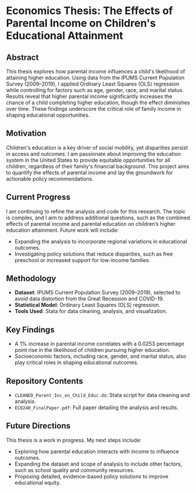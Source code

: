 # Economics Thesis: The Effects of Parental Income on Children's Educational Attainment

## Abstract 
This thesis explores how parental income influences a child's likelihood of attaining higher education. Using data from the IPUMS Current Population Survey (2009–2019), I applied Ordinary Least Squares (OLS) regression while controlling for factors such as age, gender, race, and marital status. Results reveal that higher parental income significantly increases the chance of a child completing higher education, though the effect diminishes over time. These findings underscore the critical role of family income in shaping educational opportunities.

## Motivation
Children's education is a key driver of social mobility, yet disparities persist in access and outcomes. I am passionate about improving the education system in the United States to provide equitable opportunities for all children, regardless of their family's financial background. This project aims to quantify the effects of parental income and lay the groundwork for actionable policy recommendations.

## Current Progress
I am continuing to refine the analysis and code for this research. The topic is complex, and I aim to address additional questions, such as the combined effects of parental income and parental education on children’s higher education attainment. Future work will include:
- Expanding the analysis to incorporate regional variations in educational outcomes.
- Investigating policy solutions that reduce disparities, such as free preschool or increased support for low-income families.

## Methodology
- **Dataset**: IPUMS Current Population Survey (2009–2019), selected to avoid data distortion from the Great Recession and COVID-19.
- **Statistical Model**: Ordinary Least Squares (OLS) regression.
- **Tools Used**: Stata for data cleaning, analysis, and visualization.

## Key Findings
- A 1% increase in parental income correlates with a 0.0253 percentage point rise in the likelihood of children pursuing higher education.
- Socioeconomic factors, including race, gender, and marital status, also play critical roles in shaping educational outcomes.

## Repository Contents
- `CLEANED_Parent_Inc_on_Child_Educ.do`: Stata script for data cleaning and analysis.
- `ECO240_FinalPaper.pdf`: Full paper detailing the analysis and results.

## Future Directions
This thesis is a work in progress. My next steps include:
- Exploring how parental education interacts with income to influence outcomes.
- Expanding the dataset and scope of analysis to include other factors, such as school quality and community resources.
- Proposing detailed, evidence-based policy solutions to improve educational equity.

